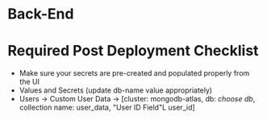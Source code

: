 # Back-End

# Required Post Deployment Checklist
- Make sure your secrets are pre-created and populated properly from the UI
- Values and Secrets (update db-name value appropriately)
- Users -> Custom User Data -> [cluster: mongodb-atlas, db: *choose db*, collection name: user_data, "User ID Field"L user_id]